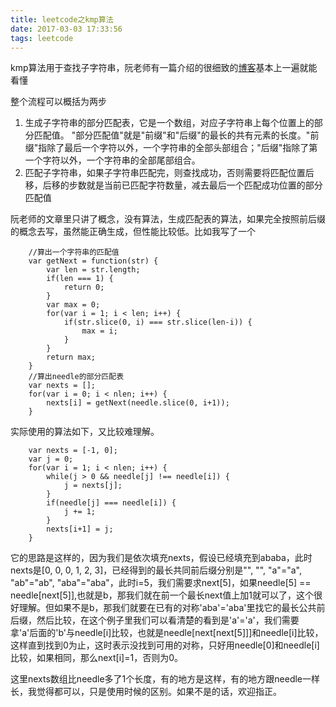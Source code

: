 ```yaml
---
title: leetcode之kmp算法
date: 2017-03-03 17:33:56
tags: leetcode
---
```


kmp算法用于查找子字符串，阮老师有一篇介绍的很细致的[博客](http://www.ruanyifeng.com/blog/2013/05/Knuth%E2%80%93Morris%E2%80%93Pratt_algorithm.html)基本上一遍就能看懂

整个流程可以概括为两步

1. 生成子字符串的部分匹配表，它是一个数组，对应子字符串上每个位置上的部分匹配值。 "部分匹配值"就是"前缀"和"后缀"的最长的共有元素的长度。"前缀"指除了最后一个字符以外，一个字符串的全部头部组合；"后缀"指除了第一个字符以外，一个字符串的全部尾部组合。
2. 匹配子字符串，如果子字符串匹配完，则查找成功，否则需要将匹配位置后移，后移的步数就是当前已匹配字符数量，减去最后一个匹配成功位置的部分匹配值

阮老师的文章里只讲了概念，没有算法，生成匹配表的算法，如果完全按照前后缀的概念去写，虽然能正确生成，但性能比较低。比如我写了一个

```
	//算出一个字符串的匹配值
    var getNext = function(str) {
    	var len = str.length;
    	if(len === 1) {
    		return 0;
    	}
    	var max = 0;
    	for(var i = 1; i < len; i++) {
    		if(str.slice(0, i) === str.slice(len-i)) {
    			max = i;
    		}
    	}
    	return max;
    }
    //算出needle的部分匹配表
    var nexts = [];
    for(var i = 0; i < nlen; i++) {
    	nexts[i] = getNext(needle.slice(0, i+1));
    }
```

实际使用的算法如下，又比较难理解。

```
	var nexts = [-1, 0];
    var j = 0;
    for(var i = 1; i < nlen; i++) {
    	while(j > 0 && needle[j] !== needle[i]) {
            j = nexts[j];
        }
        if(needle[j] === needle[i]) {
            j += 1;
        }
        nexts[i+1] = j;
    }
```
它的思路是这样的，因为我们是依次填充nexts，假设已经填充到ababa，此时nexts是[0, 0, 0, 1, 2, 3]，已经得到的最长共同前后缀分别是"", "", "a"="a", "ab"="ab", "aba"="aba"，此时i=5，我们需要求next[5]，如果needle[5] == needle[next[5]],也就是b，那我们就在前一个最长next值上加1就可以了，这个很好理解。但如果不是b，那我们就要在已有的对称'aba'='aba'里找它的最长公共前后缀，然后比较，在这个例子里我们可以看清楚的看到是'a'='a'，我们需要拿'a'后面的'b'与needle[i]比较，也就是needle[next[next[5]]]和needle[i]比较，这样直到找到0为止，这时表示没找到可用的对称，只好用needle[0]和needle[i]比较，如果相同，那么next[i]=1，否则为0。

这里nexts数组比needle多了1个长度，有的地方是这样，有的地方跟needle一样长，我觉得都可以，只是使用时候的区别。如果不是的话，欢迎指正。

